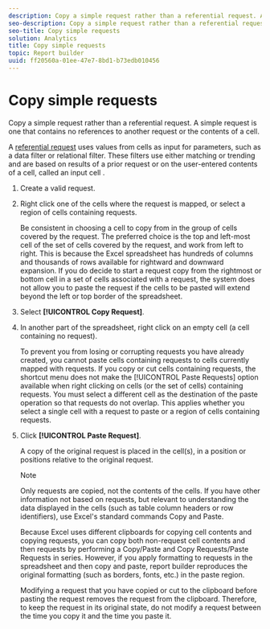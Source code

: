 ```yaml
---
description: Copy a simple request rather than a referential request. A simple request is one that contains no references to another request or the contents of a cell.
seo-description: Copy a simple request rather than a referential request. A simple request is one that contains no references to another request or the contents of a cell.
seo-title: Copy simple requests
solution: Analytics
title: Copy simple requests
topic: Report builder
uuid: ff20560a-01ee-47e7-8bd1-b73edb010456
---
```


# Copy simple requests

Copy a simple request rather than a referential request. A simple request is one that contains no references to another request or the contents of a cell.

 A [referential request](/help/analyze/report-builder/manage-requests/c-copy-requests/t-copy-referential-requests.md) uses values from cells as input for parameters, such as a data filter or relational filter. These filters use either matching or trending and are based on results of a prior request or on the user-entered contents of a cell, called an input cell .
1. Create a valid request.
1. Right click one of the cells where the request is mapped, or select a region of cells containing requests.

   Be consistent in choosing a cell to copy from in the group of cells covered by the request. The preferred choice is the top and left-most cell of the set of cells covered by the request, and work from left to right. This is because the Excel spreadsheet has hundreds of columns and thousands of rows available for rightward and downward expansion. If you do decide to start a request copy from the rightmost or bottom cell in a set of cells associated with a request, the system does not allow you to paste the request if the cells to be pasted will extend beyond the left or top border of the spreadsheet.
1. Select **[!UICONTROL Copy Request]**.
1. In another part of the spreadsheet, right click on an empty cell (a cell containing no request).

   To prevent you from losing or corrupting requests you have already created, you cannot paste cells containing requests to cells currently mapped with requests. If you copy or cut cells containing requests, the shortcut menu does not make the [!UICONTROL Paste Requests] option available when right clicking on cells (or the set of cells) containing requests. You must select a different cell as the destination of the paste operation so that requests do not overlap. This applies whether you select a single cell with a request to paste or a region of cells containing requests.
1. Click **[!UICONTROL Paste Request]**.

   A copy of the original request is placed in the cell(s), in a position or positions relative to the original request.

   >[!NOTE]
   >
   >Only requests are copied, not the contents of the cells. If you have other information not based on requests, but relevant to understanding the data displayed in the cells (such as table column headers or row identifiers), use Excel's standard commands Copy and Paste.

   Because Excel uses different clipboards for copying cell contents and copying requests, you can copy both non-request cell contents and then requests by performing a Copy/Paste and Copy Requests/Paste Requests in series. However, if you apply formatting to requests in the spreadsheet and then copy and paste, report builder reproduces the original formatting (such as borders, fonts, etc.) in the paste region.

   Modifying a request that you have copied or cut to the clipboard before pasting the request removes the request from the clipboard. Therefore, to keep the request in its original state, do not modify a request between the time you copy it and the time you paste it.
